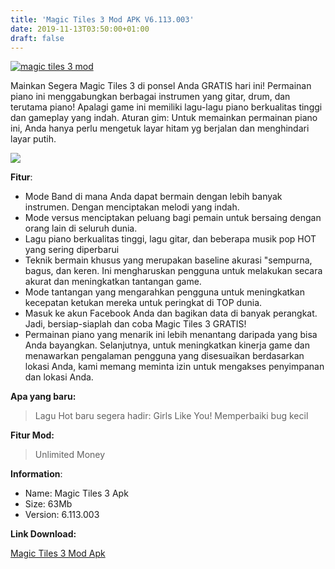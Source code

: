 ```yaml
---
title: 'Magic Tiles 3 Mod APK V6.113.003'
date: 2019-11-13T03:50:00+01:00
draft: false
---
```


[![magic tiles 3 mod](https://1.bp.blogspot.com/-FsmqdpUlQNI/Xctuab42PUI/AAAAAAAAA4U/473j8M19sE0ABCIvzFVMv50fRMJM1rZOQCLcBGAsYHQ/s320/aa.png "magic tiles 3 mod")](https://1.bp.blogspot.com/-FsmqdpUlQNI/Xctuab42PUI/AAAAAAAAA4U/473j8M19sE0ABCIvzFVMv50fRMJM1rZOQCLcBGAsYHQ/s1600/aa.png)

  

Mainkan Segera Magic Tiles 3 di ponsel Anda GRATIS hari ini! Permainan piano ini menggabungkan berbagai instrumen yang gitar, drum, dan terutama piano! Apalagi game ini memiliki lagu-lagu piano berkualitas tinggi dan gameplay yang indah. Aturan gim: Untuk memainkan permainan piano ini, Anda hanya perlu mengetuk layar hitam yg berjalan dan menghindari layar putih.  
  

[![](https://1.bp.blogspot.com/-sc92qJhD9dY/XctvYRKKh2I/AAAAAAAAA4g/lPALL1NVyjsDNGrYslHKeqWgrHb7LnZaQCLcBGAsYHQ/s320/Magic-Tiles-3-game.jpg)](https://1.bp.blogspot.com/-sc92qJhD9dY/XctvYRKKh2I/AAAAAAAAA4g/lPALL1NVyjsDNGrYslHKeqWgrHb7LnZaQCLcBGAsYHQ/s1600/Magic-Tiles-3-game.jpg)

  
**Fitur**:  
  

*   Mode Band di mana Anda dapat bermain dengan lebih banyak instrumen. Dengan menciptakan melodi yang indah.
*   Mode versus menciptakan peluang bagi pemain untuk bersaing dengan orang lain di seluruh dunia.
*   Lagu piano berkualitas tinggi, lagu gitar, dan beberapa musik pop HOT yang sering diperbarui
*   Teknik bermain khusus yang merupakan baseline akurasi "sempurna, bagus, dan keren. Ini mengharuskan pengguna untuk melakukan secara akurat dan meningkatkan tantangan game.
*   Mode tantangan yang mengarahkan pengguna untuk meningkatkan kecepatan ketukan mereka untuk peringkat di TOP dunia.
*   Masuk ke akun Facebook Anda dan bagikan data di banyak perangkat. Jadi, bersiap-siaplah dan coba Magic Tiles 3 GRATIS!
*   Permainan piano yang menarik ini lebih menantang daripada yang bisa Anda bayangkan. Selanjutnya, untuk meningkatkan kinerja game dan menawarkan pengalaman pengguna yang disesuaikan berdasarkan lokasi Anda, kami memang meminta izin untuk mengakses penyimpanan dan lokasi Anda.

  
**Apa yang baru:**  

> Lagu Hot baru segera hadir: Girls Like You! Memperbaiki bug kecil

**Fitur Mod:**  

> Unlimited Money

**Information**:  
  

*   Name: Magic Tiles 3 Apk
*   Size: 63Mb
*   Version: 6.113.003

  
**Link Download:**  
  
[Magic Tiles 3 Mod Apk](http://s1.rexdl.com/android/game/Magic-Tiles-3-v6.113.003-Mod-www.ReXdl.com.apk)